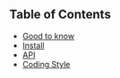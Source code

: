 ## Table of Contents

* [Good to know](good-to-know.html)
* [Install](install.html)
* [API](api.html)
* [Coding Style](coding-style.html)
